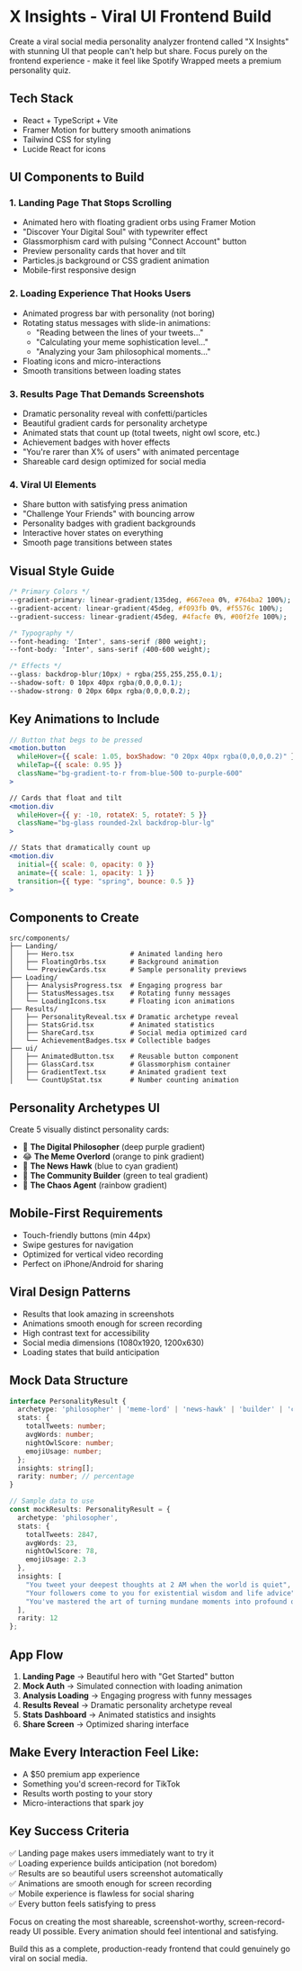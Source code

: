 # X Insights - Viral UI Frontend Build

Create a viral social media personality analyzer frontend called "X Insights" with stunning UI that people can't help but share. Focus purely on the frontend experience - make it feel like Spotify Wrapped meets a premium personality quiz.

## Tech Stack
- React + TypeScript + Vite
- Framer Motion for buttery smooth animations
- Tailwind CSS for styling
- Lucide React for icons

## UI Components to Build

### 1. Landing Page That Stops Scrolling
- Animated hero with floating gradient orbs using Framer Motion
- "Discover Your Digital Soul" with typewriter effect
- Glassmorphism card with pulsing "Connect Account" button
- Preview personality cards that hover and tilt
- Particles.js background or CSS gradient animation
- Mobile-first responsive design

### 2. Loading Experience That Hooks Users
- Animated progress bar with personality (not boring)
- Rotating status messages with slide-in animations:
  - "Reading between the lines of your tweets..."
  - "Calculating your meme sophistication level..."
  - "Analyzing your 3am philosophical moments..."
- Floating icons and micro-interactions
- Smooth transitions between loading states

### 3. Results Page That Demands Screenshots
- Dramatic personality reveal with confetti/particles
- Beautiful gradient cards for personality archetype
- Animated stats that count up (total tweets, night owl score, etc.)
- Achievement badges with hover effects
- "You're rarer than X% of users" with animated percentage
- Shareable card design optimized for social media

### 4. Viral UI Elements
- Share button with satisfying press animation
- "Challenge Your Friends" with bouncing arrow
- Personality badges with gradient backgrounds
- Interactive hover states on everything
- Smooth page transitions between states

## Visual Style Guide

```css
/* Primary Colors */
--gradient-primary: linear-gradient(135deg, #667eea 0%, #764ba2 100%);
--gradient-accent: linear-gradient(45deg, #f093fb 0%, #f5576c 100%);
--gradient-success: linear-gradient(45deg, #4facfe 0%, #00f2fe 100%);

/* Typography */
--font-heading: 'Inter', sans-serif (800 weight);
--font-body: 'Inter', sans-serif (400-600 weight);

/* Effects */
--glass: backdrop-blur(10px) + rgba(255,255,255,0.1);
--shadow-soft: 0 10px 40px rgba(0,0,0,0.1);
--shadow-strong: 0 20px 60px rgba(0,0,0,0.2);
```

## Key Animations to Include

```jsx
// Button that begs to be pressed
<motion.button
  whileHover={{ scale: 1.05, boxShadow: "0 20px 40px rgba(0,0,0,0.2)" }}
  whileTap={{ scale: 0.95 }}
  className="bg-gradient-to-r from-blue-500 to-purple-600"
>

// Cards that float and tilt
<motion.div
  whileHover={{ y: -10, rotateX: 5, rotateY: 5 }}
  className="bg-glass rounded-2xl backdrop-blur-lg"
>

// Stats that dramatically count up
<motion.div
  initial={{ scale: 0, opacity: 0 }}
  animate={{ scale: 1, opacity: 1 }}
  transition={{ type: "spring", bounce: 0.5 }}
>
```

## Components to Create

```
src/components/
├── Landing/
│   ├── Hero.tsx              # Animated landing hero
│   ├── FloatingOrbs.tsx      # Background animation
│   └── PreviewCards.tsx      # Sample personality previews
├── Loading/
│   ├── AnalysisProgress.tsx  # Engaging progress bar
│   ├── StatusMessages.tsx    # Rotating funny messages
│   └── LoadingIcons.tsx      # Floating icon animations
├── Results/
│   ├── PersonalityReveal.tsx # Dramatic archetype reveal
│   ├── StatsGrid.tsx         # Animated statistics
│   ├── ShareCard.tsx         # Social media optimized card
│   └── AchievementBadges.tsx # Collectible badges
├── ui/
│   ├── AnimatedButton.tsx    # Reusable button component
│   ├── GlassCard.tsx         # Glassmorphism container
│   ├── GradientText.tsx      # Animated gradient text
│   └── CountUpStat.tsx       # Number counting animation
```

## Personality Archetypes UI

Create 5 visually distinct personality cards:
- 🧠 **The Digital Philosopher** (deep purple gradient)
- 😂 **The Meme Overlord** (orange to pink gradient)  
- 📰 **The News Hawk** (blue to cyan gradient)
- 🤝 **The Community Builder** (green to teal gradient)
- 🎲 **The Chaos Agent** (rainbow gradient)

## Mobile-First Requirements

- Touch-friendly buttons (min 44px)
- Swipe gestures for navigation
- Optimized for vertical video recording
- Perfect on iPhone/Android for sharing

## Viral Design Patterns

- Results that look amazing in screenshots
- Animations smooth enough for screen recording
- High contrast text for accessibility
- Social media dimensions (1080x1920, 1200x630)
- Loading states that build anticipation

## Mock Data Structure

```typescript
interface PersonalityResult {
  archetype: 'philosopher' | 'meme-lord' | 'news-hawk' | 'builder' | 'chaos';
  stats: {
    totalTweets: number;
    avgWords: number;
    nightOwlScore: number;
    emojiUsage: number;
  };
  insights: string[];
  rarity: number; // percentage
}

// Sample data to use
const mockResults: PersonalityResult = {
  archetype: 'philosopher',
  stats: {
    totalTweets: 2847,
    avgWords: 23,
    nightOwlScore: 78,
    emojiUsage: 2.3
  },
  insights: [
    "You tweet your deepest thoughts at 2 AM when the world is quiet",
    "Your followers come to you for existential wisdom and life advice",
    "You've mastered the art of turning mundane moments into profound observations"
  ],
  rarity: 12
};
```

## App Flow

1. **Landing Page** → Beautiful hero with "Get Started" button
2. **Mock Auth** → Simulated connection with loading animation  
3. **Analysis Loading** → Engaging progress with funny messages
4. **Results Reveal** → Dramatic personality archetype reveal
5. **Stats Dashboard** → Animated statistics and insights
6. **Share Screen** → Optimized sharing interface

## Make Every Interaction Feel Like:

- A $50 premium app experience
- Something you'd screen-record for TikTok
- Results worth posting to your story
- Micro-interactions that spark joy

## Key Success Criteria

✅ Landing page makes users immediately want to try it  
✅ Loading experience builds anticipation (not boredom)  
✅ Results are so beautiful users screenshot automatically  
✅ Animations are smooth enough for screen recording  
✅ Mobile experience is flawless for social sharing  
✅ Every button feels satisfying to press  

Focus on creating the most shareable, screenshot-worthy, screen-record-ready UI possible. Every animation should feel intentional and satisfying.

Build this as a complete, production-ready frontend that could genuinely go viral on social media.
